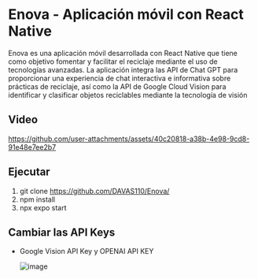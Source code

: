 # Enova - Aplicación móvil con React Native

Enova es una aplicación móvil desarrollada con React Native que tiene como objetivo fomentar y facilitar el reciclaje mediante el uso de tecnologías avanzadas. La aplicación integra las API de Chat GPT para proporcionar una experiencia de chat interactiva e informativa sobre prácticas de reciclaje, así como la API de Google Cloud Vision para identificar y clasificar objetos reciclables mediante la tecnología de visión 

## Video 
   https://github.com/user-attachments/assets/40c20818-a38b-4e98-9cd8-91e48e7ee2b7

## Ejecutar
   1. git clone https://github.com/DAVAS110/Enova/
   2. npm install
   3. npx expo start
      
## Cambiar las API Keys
   - Google Vision API Key y OPENAI API KEY

      ![image](https://github.com/user-attachments/assets/9bd26982-11bd-424a-8f3e-5c23af1769a4)

